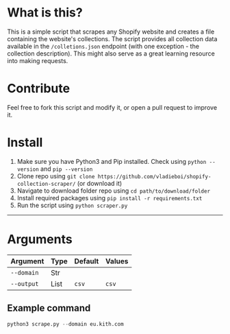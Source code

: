 # What is this?

This is a simple script that scrapes any Shopify website and creates a file containing the website's collections. The script provides all collection data available in the `/colletions.json` endpoint (with one exception - the collection description). This might also serve as a great learning resource into making requests.

# Contribute

Feel free to fork this script and modify it, or open a pull request to improve it.

# Install

1. Make sure you have Python3 and Pip installed. Check using `python --version` and `pip --version`
2. Clone repo using `git clone https://github.com/vladieboi/shopify-collection-scraper/` (or download it)
3. Navigate to download folder repo using `cd path/to/download/folder`
4. Install required packages using `pip install -r requirements.txt`
5. Run the script using `python scraper.py`

---

# Arguments

| Argument            | Type | Default | Values |
|---------------------|------|---------|--------|
| `--domain`          | Str  |         |        |
| `--output`          | List | `csv`   | `csv`  |

## Example command

```py
python3 scrape.py --domain eu.kith.com
```
